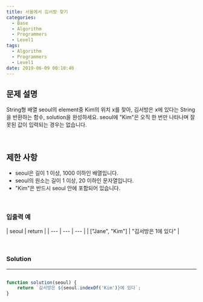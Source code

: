 ```yaml
---
title: 서울에서 김서방 찾기
categories:
  - Base
  - Algorithm
  - Programmers
  - Level1
tags:
  - Algorithm
  - Programmers
  - Level1
date: 2019-06-09 00:10:40
---
```


## 문제 설명
String형 배열 seoul의 element중 Kim의 위치 x를 찾아, 김서방은 x에 있다는 String을 반환하는 함수, solution을 완성하세요. seoul에 "Kim"은 오직 한 번만 나타나며 잘못된 값이 입력되는 경우는 없습니다.

<br/>


## 제한 사항
- seoul은 길이 1 이상, 1000 이하인 배열입니다.
- seoul의 원소는 길이 1 이상, 20 이하인 문자열입니다.
- "Kim"은 반드시 seoul 안에 포함되어 있습니다.

<br/>


### 입출력 예
| seoul | return |
| --- | --- | --- |
| ["Jane", "Kim"] | "김서방은 1에 있다" |

	
<br/>


### Solution

---

```javascript

function solution(seoul) {
    return `김서방은 ${seoul.indexOf('Kim')}에 있다`;
}

```
